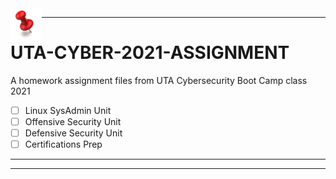 
<img align="left" width="50" height="50" src="https://github.com/Diablo5G/UTA-CYBER-2021-ASSIGNMENT/blob/Master/Certification%20Prep/Splunk%20Certification/Images/paper-weight-500x500.jpg">

---

# UTA-CYBER-2021-ASSIGNMENT

A homework assignment files from UTA Cybersecurity Boot Camp class 2021
* [ ] Linux SysAdmin Unit
* [ ] Offensive Security Unit
* [ ] Defensive Security Unit
* [ ] Certifications Prep 

---
---

